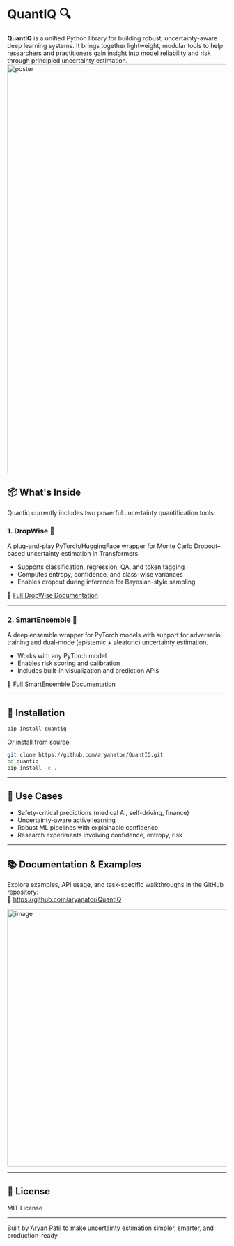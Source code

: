 # QuantIQ 🔍

**QuantIQ** is a unified Python library for building robust, uncertainty-aware deep learning systems. It brings together lightweight, modular tools to help researchers and practitioners gain insight into model reliability and risk through principled uncertainty estimation.
<img width="1024" height="939" alt="poster" src="https://github.com/user-attachments/assets/12d53dab-8cd9-4c2b-b5b8-7bf203007ff5" />


## 📦 What's Inside

Quantiq currently includes two powerful uncertainty quantification tools:

### 1. DropWise 🔁
A plug-and-play PyTorch/HuggingFace wrapper for Monte Carlo Dropout–based uncertainty estimation in Transformers.

- Supports classification, regression, QA, and token tagging
- Computes entropy, confidence, and class-wise variances
- Enables dropout during inference for Bayesian-style sampling

📖 [Full DropWise Documentation](https://github.com/aryanator/QuantIQ/blob/main/quantiq/dropwise/README.md)

---

### 2. SmartEnsemble 🧠
A deep ensemble wrapper for PyTorch models with support for adversarial training and dual-mode (epistemic + aleatoric) uncertainty estimation.

- Works with any PyTorch model
- Enables risk scoring and calibration
- Includes built-in visualization and prediction APIs

📖 [Full SmartEnsemble Documentation](https://github.com/aryanator/QuantIQ/blob/main/quantiq/smartensemble/README.md)

---

## 🔧 Installation

```bash
pip install quantiq
```

Or install from source:

```bash
git clone https://github.com/aryanator/QuantIQ.git
cd quantiq
pip install -e .
```

---

## 🧪 Use Cases

- Safety-critical predictions (medical AI, self-driving, finance)
- Uncertainty-aware active learning
- Robust ML pipelines with explainable confidence
- Research experiments involving confidence, entropy, risk

---

## 📚 Documentation & Examples

Explore examples, API usage, and task-specific walkthroughs in the GitHub repository:  
🔗 https://github.com/aryanator/QuantIQ


<img width="1189" height="590" alt="image" src="https://github.com/user-attachments/assets/16fcbc24-5f7e-463e-91af-f7b1806b90c5" />


---

## 📝 License

MIT License

---

Built by [Aryan Patil](https://github.com/aryanator) to make uncertainty estimation simpler, smarter, and production-ready.
